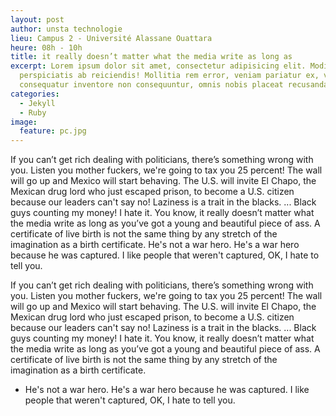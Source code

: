 ```yaml
---
layout: post
author: unsta technologie
lieu: Campus 2 - Université Alassane Ouattara
heure: 08h - 10h
title: it really doesn’t matter what the media write as long as
excerpt: Lorem ipsum dolor sit amet, consectetur adipisicing elit. Modi laborum rem,
  perspiciatis ab reiciendis! Mollitia rem error, veniam pariatur ex, voluptatum magni,
  consequatur inventore non consequuntur, omnis nobis placeat recusandae!
categories:
  - Jekyll
  - Ruby
image:
  feature: pc.jpg
---
```


If you can’t get rich dealing with politicians, there’s something wrong with you.
Listen you mother fuckers, we're going to tax you 25 percent!
The wall will go up and Mexico will start behaving.
The U.S. will invite El Chapo, the Mexican drug lord who just escaped prison, to become a U.S. citizen because our leaders can't say no!
Laziness is a trait in the blacks. ... Black guys counting my money! I hate it.
You know, it really doesn’t matter what the media write as long as you’ve got a young and beautiful piece of ass.
A certificate of live birth is not the same thing by any stretch of the imagination as a birth certificate.
He's not a war hero. He's a war hero because he was captured. I like people that weren't captured, OK, I hate to tell you.

If you can’t get rich dealing with politicians, there’s something wrong with you.
Listen you mother fuckers, we're going to tax you 25 percent!
The wall will go up and Mexico will start behaving.
The U.S. will invite El Chapo, the Mexican drug lord who just escaped prison, to become a U.S. citizen because our leaders can't say no!
Laziness is a trait in the blacks. ... Black guys counting my money! I hate it.
You know, it really doesn’t matter what the media write as long as you’ve got a young and beautiful piece of ass.
A certificate of live birth is not the same thing by any stretch of the imagination as a birth certificate.
* He's not a war hero. He's a war hero because he was captured. I like people that weren't captured, OK, I hate to tell you.
